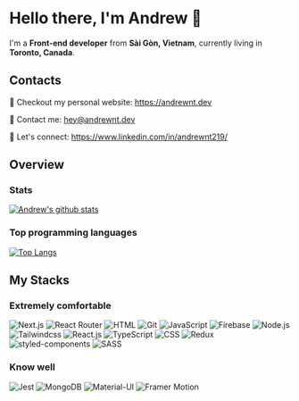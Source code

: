 # Hello there, I'm Andrew :wave:

I'm a **Front-end developer** from **Sài Gòn, Vietnam**, currently living in **Toronto, Canada**.

## Contacts

:sparkling_heart: Checkout my personal website: https://andrewnt.dev

:e-mail: Contact me: [hey@andrewnt.dev](mailto:hey@andrewnt.dev)

:necktie: Let's connect: https://www.linkedin.com/in/andrewnt219/

## Overview

### Stats

[![Andrew's github stats](https://github-readme-stats.vercel.app/api?username=Andrewnt219&count_private=true)](https://github.com/anuraghazra/github-readme-stats)

### Top programming languages

[![Top Langs](https://github-readme-stats.vercel.app/api/top-langs/?username=Andrewnt219&layout=compact)](https://github.com/anuraghazra/github-readme-stats)

## My Stacks

### Extremely comfortable

<img alt="Next.js" src="https://img.shields.io/badge/-Next.js-000000?style=for-the-badge&logo=Next.js&logoColor=white" /> <img alt="React Router" src="https://img.shields.io/badge/-React%20Router-CA4245?style=for-the-badge&logo=React%20Router&logoColor=white" /> <img alt="HTML" src="https://img.shields.io/badge/-HTML5-E34F26?style=for-the-badge&logo=HTML5&logoColor=white" /> <img alt="Git" src="https://img.shields.io/badge/-Git-F05032?style=for-the-badge&logo=Git&logoColor=white" /> <img alt="JavaScript" src="https://img.shields.io/badge/-JavaScript-F7DF1E?style=for-the-badge&logo=JavaScript&logoColor=white" /> <img alt="Firebase" src="https://img.shields.io/badge/-Firebase-FFCA28?style=for-the-badge&logo=Firebase&logoColor=white" /> <img alt="Node.js" src="https://img.shields.io/badge/-Node.js-339933?style=for-the-badge&logo=Node.js&logoColor=white" /> <img alt="Tailwindcss" src="https://img.shields.io/badge/-Tailwindcss-38B2AC?style=for-the-badge&logo=Tailwind%20CSS&logoColor=white" /> <img alt="React.js" src="https://img.shields.io/badge/-React.js-61DAFB?style=for-the-badge&logo=React&logoColor=white" /> <img alt="TypeScript" src="https://img.shields.io/badge/-TypeScript-007ACC?style=for-the-badge&logo=TypeScript&logoColor=white" /> <img alt="CSS" src="https://img.shields.io/badge/-CSS3-1572B6?style=for-the-badge&logo=CSS3&logoColor=white" /> <img alt="Redux" src="https://img.shields.io/badge/-Redux-764ABC?style=for-the-badge&logo=Redux&logoColor=white" /> <img alt="styled-components" src="https://img.shields.io/badge/-styled--components-DB7093?style=for-the-badge&logo=styled-components&logoColor=white" /> <img alt="SASS" src="https://img.shields.io/badge/-SASS-CC6699?style=for-the-badge&logo=SASS&logoColor=white" />


### Know well

<img alt="Jest" src="https://img.shields.io/badge/-Jest-C21325?style=for-the-badge&logo=Jest&logoColor=white" /> <img alt="MongoDB" src="https://img.shields.io/badge/-MongoDB-47A248?style=for-the-badge&logo=MongoDB&logoColor=white" /> <img alt="Material-UI" src="https://img.shields.io/badge/-Material%20UI-0081CB?style=for-the-badge&logo=Material-UI&logoColor=white" /> <img alt="Framer Motion" src="https://img.shields.io/badge/-Framer%20Motion-0055FF?style=for-the-badge&logo=Framer&logoColor=white" />
